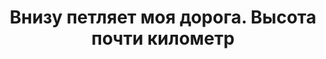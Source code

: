 ---
title: 'Внизу петляет моя дорога. Высота почти километр'
location: ''

tags: [all]
category: brazil-by-bicycle-2012
---